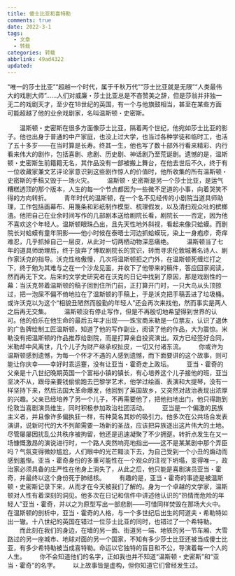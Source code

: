 ```yaml
---
title: 傻士比亚和喜特勒
comments: true
date: 2022-3-1
tags:
  - 文章
  - 转载
categories: 转载
abbrlink: 49ad4322
updated:
---
```

“唯一的莎士比亚”“超越一个时代，属于千秋万代”“莎士比亚就是无限”“人类最伟大的戏剧大师”……人们对威廉・莎士比亚总是不吝赞美之辞，但是莎翁并非独一无二的戏剧天才，至少在18世纪的英国，有一个与他旗鼓相当，甚至在某些方面可能超越了他的业余戏剧家，名叫温斯顿・史密斯。<!--more-->

　　温斯顿・史密斯在很多方面像莎士比亚，隔着两个世纪，他宛如莎士比亚的影子。他也出身于普通的中产家庭，也没上过大学，也当过各种学徒和临时工，也活了五十多岁――在当时算是长寿。终其一生，他也写了数十部外行看来精彩、内行看来伟大的剧作，包括喜剧、悲剧、历史剧、神话剧乃至荒诞剧。遗憾的是，温斯顿・史密斯生前籍籍无名，其作品没有一部被搬上舞台，在他去世后不久，终于有一位收藏家兼文艺评论家意识到这些剧作惊人的价值时，他所收集的所有温斯顿・史密斯的手稿又毁于一场火灾。
　　温斯顿・史密斯是另一个莎士比亚，是运气糟糕透顶的那个版本，人生的每一个节点都因为一些微不足道的小事，向着哭笑不得的方向转折。
　　青年时代的温斯顿，在一个名不见经传的小剧院当道具师助理，工作包括画幕布、用篾条和彩纸制作模型、梳理假发，以及清扫观众吐的槟榔渣。他把自己在业余时间写作的几部剧本送给剧院长看，剧院长一一否定，因为他不喜欢这个年轻人。温斯顿眼珠凸出，且先天性地外斜视，看起来像只蛤蟆。而剧院长对蛤蟆有童年阴影――他小时候在泰晤士河边抓蛤蟆玩，染上一身疱疹，奇痒难忍，几乎抓掉自己一层皮，从此对一切两栖动物深恶痛绝。
　　温斯顿当了七年的道具师助理后，终于放弃了博取剧院长的赏识，转而寻求伦敦城著名诗人、剧作家沃克的指导。沃克性格傲慢，几次将温斯顿拒之门外，在温斯顿死缠烂打之下，终于勉为其难与之在一个沙龙见面，并收下了他带来的稿件，答应回家阅读，然而再无下文。后来的文学史研究者在沃克的日记中找到了原因，那是戏剧性的一幕：当沃克带着温斯顿的稿子回到住所门前，正打算开门时，一只大鸟从头顶掠过，把一泡屎不偏不倚地拉在了温斯顿的手稿上，于是沃克把手稿丢进了垃圾桶。或许沃克以为这个“相貌丑陋然而殷勤的年轻人”还会再次来找他，然而事实是两人之后再无交集。
　　温斯顿没有停止写作，但是不再殷切地希望得到世界的认可。他的伯乐在他生命的最后五年才出现――珠宝商米勒是一位票友，认识了退休的广告牌绘制工匠温斯顿，知道了他的写作副业，阅读了他的作品，大为震惊。米勒没有把温斯顿的作品推荐给剧院，而是打算亲自投资演出。双方已经签好合同，米勒却中风离世，几个儿子为财产继承权扯皮，一切又付诸东流。
　　你或许为温斯顿感到遗憾，为每一个怀才不遇的人感到遗憾，而下面要讲的这个故事，则可能让你庆幸――幸好时乖运蹇，没有让亚当・霍奇走上政坛。
　　亚当・霍奇的父亲是十八世纪晚期英国一个富裕小镇的镇长，有心培养这个儿子接他的班，亚当坚决不从，跟母亲要钱偷偷跑去巴黎学艺术，他学过绘画、表演和大提琴，没有一样坚持下来，然后法国大革命爆发，他回到了英国故乡，又突然对政治表现出浓厚的兴趣。父亲已经培养了另一个儿子，不再需要他了，把他扫地出门，他只得跑到伦敦当喜剧演员维生，同时积极参加政治社团活动。
　　亚当是一个偏激的民族主义者，并且像许多偏执狂一样，有种莫名其妙的吸引力。他多次在公共场合发表演讲，说新时代的大不列颠需要一场新的圣战，应该把异族逐出这片伟大的土地。尽管屡屡因扰乱公共秩序被拘留，他还是迅速凝聚了不少拥趸。转折点发生在又一场慷慨激昂的演说进行时，一个路人突然响亮地指出――这不是某某剧中那个弄臣吗？气氛变得微妙尴尬，人们眼中的光芒黯淡下去，为自己受到一个小丑的煽动而感到羞惭。亚当・霍奇身份的多重可能性在一个观众的注视下坍塌，变得唯一，政治家必须具备的庄严性在他身上消失了，从此之后，他只能是喜剧演员亚当・霍奇，并最终以这个身份死于肺结核。
　　有趣的是，亚当・霍奇的事迹是被温斯顿・史密斯记录下来，从而才在今天被我们了解的。身为一个卓越的文学家，温斯顿对人性有着深刻的洞见。他多次在日记和信件中讲述他认识的“热情而危险的年轻人”亚当・霍奇，并以之为原型写出一部悲剧――可惜同样焚毁在那场大火中。在温斯顿的剖析中，亚当・霍奇的人格，与一个多世纪后出生的阿道夫・希勒特如出一辙。十八世纪的英国在错过一位莎士比亚的同时，也错过了一个希特勒。
　　而此刻在我们的身边，在墙的另一面、街道另一端、地铁的另一节车厢、大雪路过的另一座城市、地球对面的另一个国家，不知有多少莎士比亚还被当成傻士比亚，有多少希特勒被当成喜特勒。命运以它独特的盲目和不公，导演着每一个人的人生。
　　你不会知道他们的名字，正如我也并不知道“温斯顿・史密斯”和“亚当・霍奇”的名字。
　　以上故事皆是虚构，但你知道它们曾经发生过。
